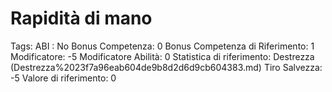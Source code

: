 # Rapidità di mano

Tags: ABI
: No
Bonus Competenza: 0
Bonus Competenza di Riferimento: 1
Modificatore: -5
Modificatore  Abilità: 0
Statistica di riferimento: Destrezza (Destrezza%2023f7a96eab604de9b8d2d6d9cb604383.md)
Tiro Salvezza: -5
Valore di riferimento: 0
